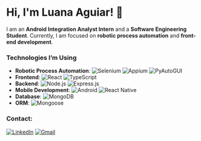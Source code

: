 # Hi, I'm Luana Aguiar! 👋

I am an **Android Integration Analyst Intern** and a **Software Engineering Student**. Currently, I am focused on **robotic process automation** and **front-end development**.

### Technologies I’m Using
- **Robotic Process Automation**: ![Selenium](https://img.shields.io/badge/-Selenium-43B02A?style=flat&logo=selenium&logoColor=white) ![Appium](https://img.shields.io/badge/-Appium-25A0FD?style=flat&logo=appium&logoColor=white) ![PyAutoGUI](https://img.shields.io/badge/-PyAutoGUI-000000?style=flat&logo=python&logoColor=white) 
- **Frontend**: ![React](https://img.shields.io/badge/-React-61DAFB?style=flat&logo=react&logoColor=black) ![TypeScript](https://img.shields.io/badge/-TypeScript-3178C6?style=flat&logo=typescript&logoColor=white)
- **Backend**: ![Node.js](https://img.shields.io/badge/-Node.js-339933?style=flat&logo=node.js&logoColor=white) ![Express.js](https://img.shields.io/badge/-Express.js-000000?style=flat&logo=express&logoColor=white)
- **Mobile Development**: ![Android](https://img.shields.io/badge/-Android-3DDC84?style=flat&logo=android&logoColor=white) ![React Native](https://img.shields.io/badge/-React%20Native-61DAFB?style=flat&logo=react&logoColor=black)
- **Database**: ![MongoDB](https://img.shields.io/badge/-MongoDB-47A248?style=flat&logo=mongodb&logoColor=white)
- **ORM**: ![Mongoose](https://img.shields.io/badge/-Mongoose-880000?style=flat&logo=mongodb&logoColor=white)

### Contact:
[![LinkedIn](https://img.shields.io/badge/-LinkedIn-0077B5?style=flat&logo=linkedin&logoColor=white)](https://www.linkedin.com/in/laguiarswe/) [![Gmail](https://img.shields.io/badge/-Gmail-D14836?style=flat&logo=gmail&logoColor=white)](mailto:luana.aguiar2506@gmail.com)


